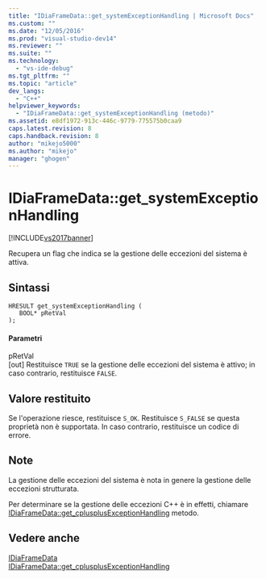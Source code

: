 ```yaml
---
title: "IDiaFrameData::get_systemExceptionHandling | Microsoft Docs"
ms.custom: ""
ms.date: "12/05/2016"
ms.prod: "visual-studio-dev14"
ms.reviewer: ""
ms.suite: ""
ms.technology: 
  - "vs-ide-debug"
ms.tgt_pltfrm: ""
ms.topic: "article"
dev_langs: 
  - "C++"
helpviewer_keywords: 
  - "IDiaFrameData::get_systemExceptionHandling (metodo)"
ms.assetid: e8df1972-913c-446c-9779-775575b0caa9
caps.latest.revision: 8
caps.handback.revision: 8
author: "mikejo5000"
ms.author: "mikejo"
manager: "ghogen"
---
```

# IDiaFrameData::get_systemExceptionHandling
[!INCLUDE[vs2017banner](../../code-quality/includes/vs2017banner.md)]

Recupera un flag che indica se la gestione delle eccezioni del sistema è attiva.  
  
## Sintassi  
  
```cpp#  
HRESULT get_systemExceptionHandling (   
   BOOL* pRetVal  
);  
```  
  
#### Parametri  
 pRetVal  
 \[out\]  Restituisce `TRUE` se la gestione delle eccezioni del sistema è attivo; in caso contrario, restituisce  `FALSE`.  
  
## Valore restituito  
 Se l'operazione riesce, restituisce `S_OK`.  Restituisce `S_FALSE` se questa proprietà non è supportata.  In caso contrario, restituisce un codice di errore.  
  
## Note  
 La gestione delle eccezioni del sistema è nota in genere la gestione delle eccezioni strutturata.  
  
 Per determinare se la gestione delle eccezioni C\+\+ è in effetti, chiamare [IDiaFrameData::get\_cplusplusExceptionHandling](../../debugger/debug-interface-access/idiaframedata-get-cplusplusexceptionhandling.md) metodo.  
  
## Vedere anche  
 [IDiaFrameData](../../debugger/debug-interface-access/idiaframedata.md)   
 [IDiaFrameData::get\_cplusplusExceptionHandling](../../debugger/debug-interface-access/idiaframedata-get-cplusplusexceptionhandling.md)